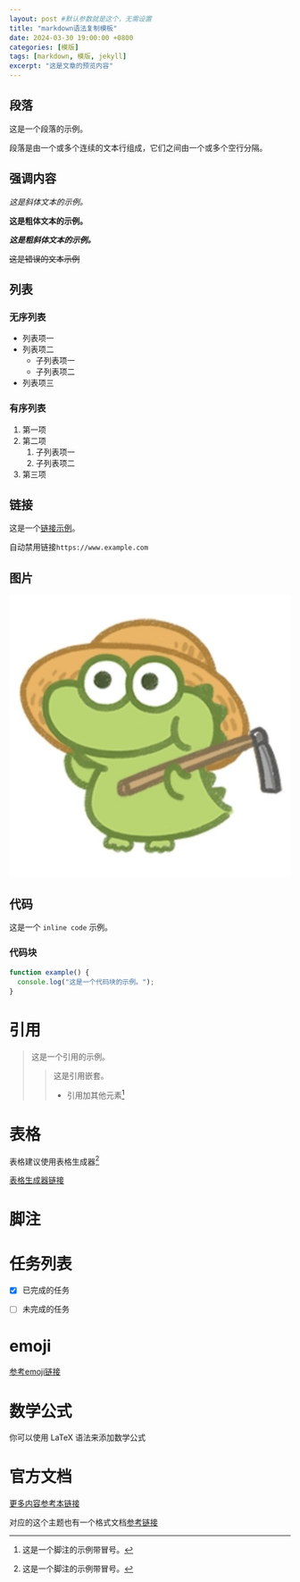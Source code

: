 ```yaml
---
layout: post #默认参数就是这个，无需设置
title: "markdown语法复制模板"
date: 2024-03-30 19:00:00 +0800
categories: [模版]
tags: [markdown, 模版, jekyll]
excerpt: "这是文章的预览内容"
---
```

## 段落

这是一个段落的示例。

段落是由一个或多个连续的文本行组成，它们之间由一个或多个空行分隔。

## 强调内容

*这是斜体文本的示例。*

**这是粗体文本的示例。**

***这是粗斜体文本的示例。***

~~这是错误的文本示例~~

## 列表

### 无序列表

- 列表项一
- 列表项二
  - 子列表项一
  - 子列表项二
- 列表项三

### 有序列表

1. 第一项
2. 第二项
   1. 子列表项一
   2. 子列表项二
3. 第三项

## 链接

这是一个[链接示例](https://example.com)。

自动禁用链接`https://www.example.com`

## 图片

![这是图片的替代文本](/assets/img/avatar.png)

## 代码

这是一个 `inline code` 示例。

### 代码块

```javascript
function example() {
  console.log("这是一个代码块的示例。");
}
```

# 引用
> 这是一个引用的示例。
>> 这是引用嵌套。
>> - 引用加其他元素[^1]

# 表格

表格建议使用表格生成器[^1]

[表格生成器链接](https://www.tablesgenerator.com/markdown_tables)

# 脚注

[^1]:这是一个脚注的示例带冒号。

# 任务列表

- [x] 已完成的任务

- [ ] 未完成的任务

# emoji

[参考emoji链接](https://gist.github.com/rxaviers/7360908)

# 数学公式
你可以使用 LaTeX 语法来添加数学公式

# 官方文档
[更多内容参考本链接](https://markdown.com.cn/)

对应的这个主题也有一个格式文档[参考链接](https://chirpy.cotes.page/posts/text-and-typography/)




